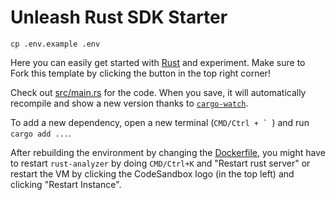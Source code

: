 # Unleash Rust SDK Starter

<!-- FIXME: Update for Unleash -->

`cp .env.example .env`

Here you can easily get started with [Rust](https://www.rust-lang.org/) and experiment. Make sure to Fork this template by clicking the button in the top right corner!

Check out [src/main.rs](./src/main.rs) for the code. When you save, it will automatically recompile and show a new version thanks to [`cargo-watch`](https://crates.io/crates/cargo-watch).

To add a new dependency, open a new terminal (```CMD/Ctrl + ` ```) and run `cargo add ...`.

After rebuilding the environment by changing the [Dockerfile](./.devcontainer/Dockerfile), you might have to restart `rust-analyzer` by doing `CMD/Ctrl+K` and "Restart rust server" or restart the VM by clicking the CodeSandbox logo (in the top left) and clicking "Restart Instance".
